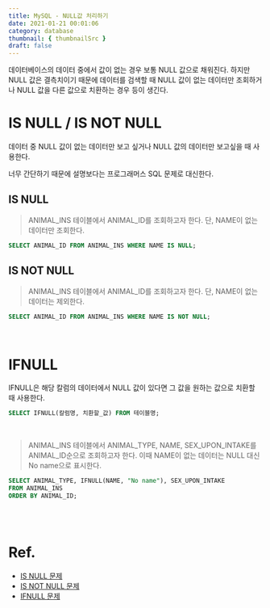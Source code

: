 ```yaml
---
title: MySQL - NULL값 처리하기
date: 2021-01-21 00:01:06
category: database
thumbnail: { thumbnailSrc }
draft: false
---
```


데이터베이스의 데이터 중에서 값이 없는 경우 보통 NULL 값으로 채워진다. 하지만 NULL 값은 결측치이기 때문에 데이터를 검색할 때 NULL 값이 없는 데이터만 조회하거나 NULL 값을 다른 값으로 치환하는 경우 등이 생긴다.

# IS NULL / IS NOT NULL

데이터 중 NULL 값이 없는 데이터만 보고 싶거나 NULL 값의 데이터만 보고싶을 때 사용한다.

너무 간단하기 때문에 설명보다는 프로그래머스 SQL 문제로 대신한다.

## IS NULL

> ANIMAL_INS 테이블에서 ANIMAL_ID를 조회하고자 한다. 단, NAME이 없는 데이터만 조회한다.

```sql
SELECT ANIMAL_ID FROM ANIMAL_INS WHERE NAME IS NULL;
```

## IS NOT NULL

> ANIMAL_INS 테이블에서 ANIMAL_ID를 조회하고자 한다. 단, NAME이 없는 데이터는 제외한다.

```sql
SELECT ANIMAL_ID FROM ANIMAL_INS WHERE NAME IS NOT NULL;
```

</br>

# IFNULL

IFNULL은 해당 칼럼의 데이터에서 NULL 값이 있다면 그 값을 원하는 값으로 치환할 때 사용한다.

```sql
SELECT IFNULL(칼럼명, 치환할_값) FROM 테이블명;
```

</br>

> ANIMAL_INS 테이블에서 ANIMAL_TYPE, NAME, SEX_UPON_INTAKE를 ANIMAL_ID순으로 조회하고자 한다. 이때 NAME이 없는 데이터는 NULL 대신 No name으로 표시한다.

```sql
SELECT ANIMAL_TYPE, IFNULL(NAME, "No name"), SEX_UPON_INTAKE 
FROM ANIMAL_INS 
ORDER BY ANIMAL_ID;
```

</br>
</br>

# Ref.

- [IS NULL 문제](https://programmers.co.kr/learn/courses/30/lessons/59039)
- [IS NOT NULL 문제](https://programmers.co.kr/learn/courses/30/lessons/59407)
- [IFNULL 문제](https://programmers.co.kr/learn/courses/30/lessons/59410)
